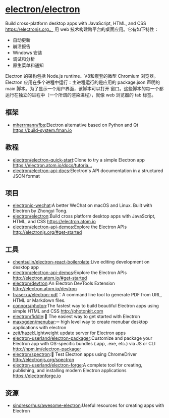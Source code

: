 # [electron/electron](https://github.com/electron/electron)

Build cross-platform desktop apps with JavaScript, HTML, and CSS https://electronjs.org， 用 web 技术构建跨平台的桌面应用。它有如下特性：

- 自动更新
- 崩溃报告
- Windows 安装
- 调试和分析
- 原生菜单和通知

Electron 的架构包括 Node.js runtime、V8和嵌套的微型 Chromium 浏览器。Electron 应用在多个进程中运行：主进程运行的是应用的 package.json 声明的 main 脚本。为了显示一个用户界面，该脚本可以打开 窗口。这些脚本的每一个都运行在独立的进程中（一个所谓的渲染进程），就像 web 浏览器的 tab 标签。

## 框架

* [mherrmann/fbs](https://github.com/mherrmann/fbs):Electron alternative based on Python and Qt https://build-system.fman.io

## 教程

* [electron/electron-quick-start](https://github.com/electron/electron-quick-start):Clone to try a simple Electron app https://electron.atom.io/docs/tutoria…
* [electron/electron-api-docs](https://github.com/electron/electron-api-docs):Electron's API documentation in a structured JSON format

## 项目

* [electronic-wechat](https://github.com/geeeeeeeeek/electronic-wechat):A better WeChat on macOS and Linux. Built with Electron by Zhongyi Tong.
* [electron/electron](https://github.com/electron/electron):Build cross platform desktop apps with JavaScript, HTML, and CSS https://electron.atom.io
* [electron/electron-api-demos](https://github.com/electron/electron-api-demos):Explore the Electron APIs http://electronjs.org/#get-started

## 工具

* [chentsulin/electron-react-boilerplate](https://github.com/chentsulin/electron-react-boilerplate):Live editing development on desktop app
* [electron/electron-api-demos](https://github.com/electron/electron-api-demos):Explore the Electron APIs http://electron.atom.io/#get-started
* [electron/devtron](https://github.com/electron/devtron):An Electron DevTools Extension http://electron.atom.io/devtron
* [fraserxu/electron-pdf](https://github.com/fraserxu/electron-pdf)：A command line tool to generate PDF from URL, HTML or Markdown files.
* [connors/photon](https://github.com/connors/photon):The fastest way to build beautiful Electron apps using simple HTML and CSS http://photonkit.com
* [electron/fiddle](https://github.com/electron/fiddle):🚀 The easiest way to get started with Electron
* [maxogden/menubar](https://github.com/maxogden/menubar):➖ high level way to create menubar desktop applications with electron
* [zeit/hazel](https://github.com/zeit/hazel):Lightweight update server for Electron apps
* [electron-userland/electron-packager](https://github.com/electron-userland/electron-packager):Customize and package your Electron app with OS-specific bundles (.app, .exe, etc.) via JS or CLI http://npm.im/electron-packager
* [electron/spectron](https://github.com/electron/spectron):🔎 Test Electron apps using ChromeDriver http://electronjs.org/spectron
* [electron-userland/electron-forge](https://github.com/electron-userland/electron-forge):A complete tool for creating, publishing, and installing modern Electron applications https://electronforge.io

## 资源

* [sindresorhus/awesome-electron](https://github.com/sindresorhus/awesome-electron):Useful resources for creating apps with Electron
